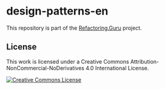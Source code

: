 # design-patterns-en

This repository is part of the [Refactoring.Guru](https://refactoring.guru/design-patterns) project.


## License
This work is licensed under a Creative Commons Attribution-NonCommercial-NoDerivatives 4.0 International License.

<a rel="license" href="http://creativecommons.org/licenses/by-nc-nd/4.0/"><img alt="Creative Commons License" style="border-width:0" src="https://i.creativecommons.org/l/by-nc-nd/4.0/80x15.png" /></a>

[Google style guide]: <https://google.github.io/styleguide/cppguide.html#C++_Version>
[tutorial]: <https://www.youtube.com/watch?v=-erXR6k9TeE>

